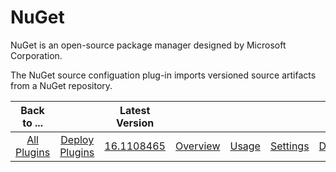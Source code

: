 
NuGet
=====


NuGet is an open-source package manager designed by Microsoft Corporation.


The NuGet source configuation plug-in imports versioned source artifacts from a NuGet repository.




|Back to ...||Latest Version|||||
| :---: | :---: | :---: | :---: | :---: | :---: | :---: |
|[All Plugins](../../index.md)|[Deploy Plugins](../README.md)|[16.1108465](https://raw.githubusercontent.com/UrbanCode/IBM-UCD-PLUGINS/main/files/nuget-source-config/nuget-source-config-16.1108465.zip)|[Overview](overview.md)|[Usage](usage.md)|[Settings](settings.md)|[Downloads](downloads.md)|
